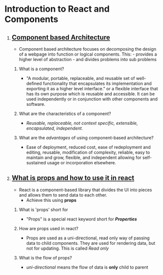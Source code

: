 # Introduction to React and Components

1. ## [Component based Architecture](https://www.tutorialspoint.com/software_architecture_design/component_based_architecture.htm)

   - Component based architecture focuses on decomposing the design of a webpage into function or logical components.
     This: - provides a higher level of abstraction - and divides problems into sub problems

   1. What is a component?

      - "A modular, portable, replaceable, and reusable set of well-defined functionality that encapsulates its implementation and exporting it as a higher level interface."
        or a flexible interface that has its own purpose which is reusable and accessible. It can be used independently or in conjunction with other components and software.

   2. What are the characteristics of a component?

      - _Reusable, replaceable, not context specific, extensible, encapsulated, independent_.

   3. What are the _advantages_ of using component-based architecture?

      - Ease of deployment, reduced cost, ease of redeployment and editing, reusable, modification of complexity, reliable, easy to maintain and grow, flexible, and independent allowing for self-sustained usage or incorporation elsewhere.

2. ## [What is props and how to use it in react](https://itnext.io/what-is-props-and-how-to-use-it-in-react-da307f500da0#:~:text=%E2%80%9CProps%E2%80%9D%20is%20a%20special%20keyword,way%20from%20parent%20to%20child)

   - React is a component-based library that divides the UI into pieces and allows them to send data to each other.
     - Achieve this using **props**

   1. What is 'props' short for

      - "Props" is a special react keyword short for **_Properties_**

   2. How are props used in react?

      - Props are used as a uni-directional, read only way of passing data to child components. They are used for rendering data, but not for updating. This is called _Read only_

   3. What is the flow of props?

      - _uni-directional_ means the flow of data is **only** child to parent
